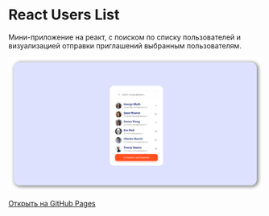 # React Users List

Мини-приложение на реакт, с поиском по списку пользователей и визуализацией отправки приглашений выбранным пользователям.

![Preview](https://github.com/andmatrosov/react-userslist/blob/master/preview.png)

[Открыть на GitHub Pages](https://andmatrosov.github.io/react-userslist/)

